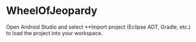 # WheelOfJeopardy

Open Android Studio and select **Import project (Eclipse ADT, Gradle, etc.) to load the project into your workspace.